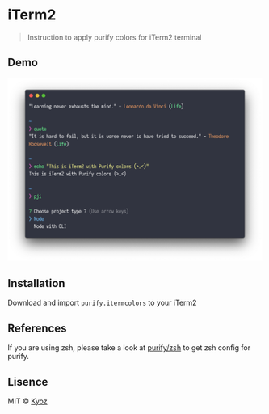 # iTerm2
> Instruction to apply purify colors for iTerm2 terminal

## Demo

<p align="center">
  <img src="../demo/iterm2.png" width="900px">
</p>

## Installation

Download and import `purify.itermcolors` to your iTerm2

## References

If you are using zsh, please take a look at [purify/zsh](https://github.com/kyoz/purify/tree/master/zsh) to get zsh config for purify.

## Lisence
MIT © [Kyoz](mailto:banminkyoz@gmail.com)
